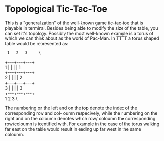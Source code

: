 # Topological Tic-Tac-Toe

This is a "generalization" of the well-known game tic-tac-toe that is playable in terminal. 
Besides being able to modify the size of the table, you can set it's topology. Possibly the
most well-known example is a torus of which we can think about as the world of Pac-Man. In 
TTTT a torus shaped table would be represented as:

     1   2   3     \
   +---+---+---+    \
1  |   |   |   | 1  \
   +---+---+---+    \
2  |   |   |   | 2  \
   +---+---+---+    \
3  |   |   |   | 3  \
   +---+---+---+    \
     1   2   3      \


The numbering on the left and on the top denote the index of the corresponding row and col-
oumn respecively, while the numbering on the right and on the coloumn denotes which row/
coloumn the corresponding row/coloumn is identified with. For example in the case of the 
torus walking far east on the table would result in ending up far west in the same coloumn.
